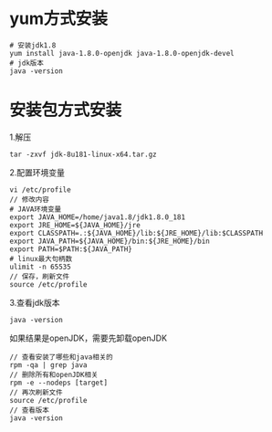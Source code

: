 # yum方式安装

```
# 安装jdk1.8
yum install java-1.8.0-openjdk java-1.8.0-openjdk-devel
# jdk版本
java -version
```

# 安装包方式安装

1.解压

```
tar -zxvf jdk-8u181-linux-x64.tar.gz
```

2.配置环境变量

```
vi /etc/profile
// 修改内容
# JAVA环境变量
export JAVA_HOME=/home/java1.8/jdk1.8.0_181
export JRE_HOME=${JAVA_HOME}/jre
export CLASSPATH=.:${JAVA_HOME}/lib:${JRE_HOME}/lib:$CLASSPATH
export JAVA_PATH=${JAVA_HOME}/bin:${JRE_HOME}/bin
export PATH=$PATH:${JAVA_PATH}
# linux最大句柄数
ulimit -n 65535
// 保存，刷新文件
source /etc/profile
```

3.查看jdk版本

```
java -version
```

如果结果是openJDK，需要先卸载openJDK

```
// 查看安装了哪些和java相关的
rpm -qa | grep java
// 删除所有和openJDK相关
rpm -e --nodeps [target]
// 再次刷新文件
source /etc/profile
// 查看版本
java -version
```